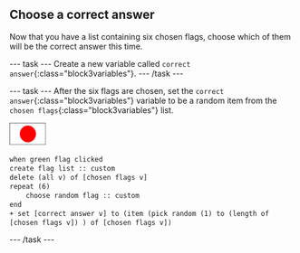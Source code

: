 ## Choose a correct answer

Now that you have a list containing six chosen flags, choose which of them will be the correct answer this time.

--- task ---
Create a new variable called `correct answer`{:class="block3variables"}.
--- /task ---

--- task ---
After the six flags are chosen, set the `correct answer`{:class="block3variables"} variable to be a random item from the `chosen flags`{:class="block3variables"} list.

![Flag sprite](images/flag-sprite.png)

```blocks3
when green flag clicked
create flag list :: custom
delete (all v) of [chosen flags v]
repeat (6)
    choose random flag :: custom
end
+ set [correct answer v] to (item (pick random (1) to (length of [chosen flags v]) ) of [chosen flags v])
```
--- /task ---
